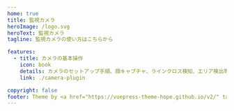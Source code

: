 ```yaml
---
home: true
title: 監視カメラ
heroImage: /logo.svg
heroText: 監視カメラ
tagline: 監視カメラの使い方はこちらから

features:
  - title: カメラの基本操作
    icon: book
    details: カメラのセットアップ手順、顔キャプチャ、ラインクロス検知、エリア検出等の設定方法はこちら。
    link: ./camera-plugin

copyright: false
footer: Theme by <a href="https://vuepress-theme-hope.github.io/v2/" target="_blank">VuePress Theme Hope</a> | MIT Licensed, Copyright © 2019-present Mr.Hope
---
```

